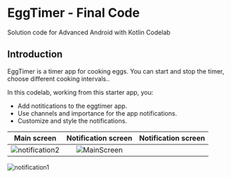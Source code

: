 EggTimer - Final Code 
============================================================================

Solution code for Advanced Android with Kotlin Codelab 

Introduction
------------

EggTimer is a timer app for cooking eggs.
You can start and stop the timer, choose different cooking intervals.. 

In this codelab, working from this starter app, you:

* Add notitications to the eggtimer app.
* Use channels and importance for the app notifications. 
* Customize and style the notifications.

Main screen | Notification screen | Notification screen
:-------------------------:|:-------------------------:|:-------------------------:
![notification2](https://user-images.githubusercontent.com/102627389/189492550-1f0832c9-aea4-49ea-962a-ff782f8a6c30.png)| ![MainScreen](https://user-images.githubusercontent.com/102627389/189492552-752d8273-e4f0-47f7-8121-72462100d760.png)|
![notification1](https://user-images.githubusercontent.com/102627389/189492553-3527e914-9441-4821-b919-f25bb385832d.png)





